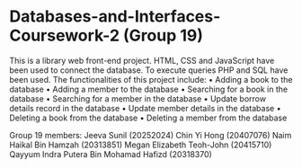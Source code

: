 # Databases-and-Interfaces-Coursework-2 (Group 19)

This is a library web front-end project. HTML, CSS and JavaScript have been used to connect the 
database. To execute queries PHP and SQL have been used. The functionalities of this project 
include:
• Adding a book to the database
• Adding a member to the database
• Searching for a book in the database
• Searching for a member in the database
• Update borrow details record in the database
• Update member details in the database
• Deleting a book from the database
• Deleting a member from the database

Group 19 members:
Jeeva Sunil (20252024)
Chin Yi Hong (20407076)
Naim Haikal Bin Hamzah (20313851)
Megan Elizabeth Teoh-John (20415710)
Qayyum Indra Putera Bin Mohamad Hafizd (20318370)
